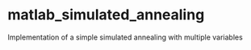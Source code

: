 # matlab_simulated_annealing
Implementation of a simple simulated annealing with multiple variables
